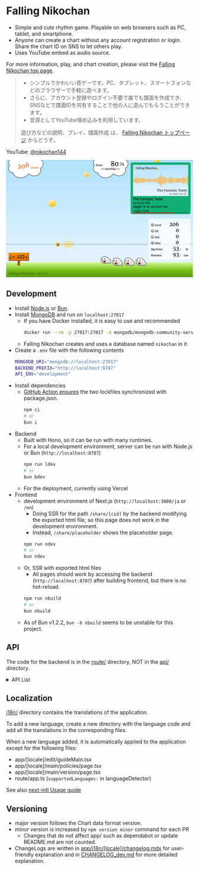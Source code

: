# Falling Nikochan

* Simple and cute rhythm game. Playable on web browsers such as PC, tablet, and smartphone.
* Anyone can create a chart without any account registration or login. Share the chart ID on SNS to let others play.
* Uses YouTube embed as audio source.

For more information, play, and chart creation, please visit the [Falling Nikochan top page](https://nikochan.natrium144.org).

> * シンプルでかわいい音ゲーです。PC、タブレット、スマートフォンなどのブラウザーで手軽に遊べます。
> * さらに、アカウント登録やログイン不要で誰でも譜面を作成でき、SNSなどで譜面IDを共有することで他の人に遊んでもらうことができます。
> * 音源としてYouTube埋め込みを利用しています。
>
> 遊び方などの説明、プレイ、譜面作成 は、 [Falling Nikochan トップページ](https://nikochan.natrium144.org) からどうぞ。

YouTube: [@nikochan144](http://www.youtube.com/@nikochan144)

[<img src="https://github.com/na-trium-144/falling-nikochan/blob/main/.github/screenshot.jpg?raw=true" width=960 />](https://www.youtube.com/watch?v=reUvjq5TRus)

## Development

* Install [Node.js](https://nodejs.org/ja/download) or [Bun](https://bun.sh/docs/installation).
* Install [MongoDB](https://www.mongodb.com/docs/manual/installation/) and run on `localhost:27017`
    * If you have Docker installed, it is easy to use and recommended
        ```sh
        docker run --rm -p 27017:27017 -d mongodb/mongodb-community-server:latest
        ```
    * Falling Nikochan creates and uses a database named `nikochan` in it
* Create a `.env` file with the following contents
    ```sh
    MONGODB_URI="mongodb://localhost:27017"
    BACKEND_PREFIX="http://localhost:8787"
    API_ENV="development"
    ```
* Install dependencies
    * [GitHub Action ensures](.github/workflows/sync-lock.yaml) the two lockfiles synchronized with package.json.
        ```sh
        npm ci
        # or
        bun i
        ```
* Backend
    * Built with Hono, so it can be run with many runtimes.
    * For a local development environment, server can be run with Node.js or Bun (`http://localhost:8787`)
        ```sh
        npm run ldev
        # or
        bun bdev
        ```
    * For the deployment, currently using Vercel
* Frontend
    * development environment of Next.js (`http://localhost:3000/ja` or `/en`)
        * Doing SSR for the path `/share/[cid]` by the backend modifying the exported html file, so this page does not work in the development environment.
        * Instead, `/share/placeholder` shows the placeholder page.
        ```sh
        npm run ndev
        # or
        bun ndev
        ```
    * Or, SSR with exported html files
        * All pages should work by accessing the backend (`http://localhost:8787`) after building frontend, but there is no hot-reload.
        ```sh
        npm run nbuild
        # or
        bun nbuild
        ```
    * As of Bun v1.2.2, `bun -b nbuild` seems to be unstable for this project.

## API

The code for the backend is in the [route/](route/) directory, NOT in the [api/](api/) directory.

<details><summary>API List</summary>

* `GET /api/brief/:cid` - Get the brief information of the chart.
    * `:cid` - Chart ID
    * Response
        * [ChartBrief](chartFormat/chart.ts) as JSON with status code 200
        * `{message?: string}` as JSON with status code
            * 404 (cid not found),
            * or 500 (other error)
* `GET /api/latest` - Get the list of 25 latest updated charts.
    * Response
        * `{cid: string}[]` as JSON with status code 200
* `GET /api/seqFile/:cid/:lvIndex` - Deprecated. Returns 410.
* `GET /api/playFile/:cid/:lvIndex` - Get the level file. Used only when playing chart, not for editing.
    * `:cid` - Chart ID
    * `:lvIndex` - Level index number
    * Response
        * [Level6Play](chartFormat/legacy/chart6.ts) or [Level8Play](chartFormat/legacy/chart8.ts) serialized with MessagePack with status code 200
        * `{message?: string}` as JSON with status code
            * 404 (cid or level not found),
            * or 500 (other error)
* `GET /api/hashPasswd/:cid` - Get the hash of the password for the chart.
    * `:cid` - Chart ID
    * Query Parameters
        * `pw=` the raw editing password
    * if `hashKey` value is not in the cookie, a random string is generated and stored.
    * Response
        * sha256 hash of (cid + passwd + hashKey) as raw text with status code 200
* `GET /api/chartFile/:cid` - Get the chart file. Password is required.
    * `:cid` - Chart ID
    * Query Parameters
        * Either one of the following is required.
            * (deprecated) `p=` sha256 hash of the editing password
            * `pw=` the raw editing password
            * `ph=` sha256 hash of (cid + passwd + hashKey). Used for a saved password in frontend app, instead of saving the raw password.
                * The cookie value `hashKey` must be set and match with that used for the hash.
            * `pbypass=1` (only on development environment) bypass the password check
    * Response
        * [Chart4](chartFormat/legacy/chart4.ts), [Chart5](chartFormat/legacy/chart5.ts), [Chart6](chartFormat/legacy/chart6.ts), [Chart7](chartFormat/legacy/chart7.ts) or [Chart8Edit](chartFormat/legacy/chart8.ts) serialized with MessagePack with status code 200
        * `{message?: string}` as JSON with status code
            * 401 (wrong passwd),
            * 404 (cid not found),
            * or 500 (other error)
* `POST /api/chartFile/:cid` - Post the chart file. The previous password is required. If the posted chart data has a different password, it will be used next time.
    * `:cid` - Chart ID
    * Query Parameters: same as GET
    * Request Body: [Chart8Edit](chartFormat/legacy/chart8.ts) serialized with MessagePack
    * Response
        * empty response with status code 200
        * `{message?: string}` as JSON with status code
            * 401 (wrong passwd),
            * 404 (cid not found),
            * 409 (chart data is Chart7 or older),
            * 413 (too large),
            * 415 (invalid data),
            * or 500 (other error)
* `DELETE /api/chartFile/:cid` - Delete the chart file. Password is required. Currently unused by the frontend app.
    * `:cid` - Chart ID
    * Query Parameters: same as GET
    * Response
        * empty response with status code 200
        * `{message?: string}` as JSON with status code
            * 401 (wrong passwd),
            * 404 (cid not found),
            * or 500 (other error)
* `GET /api/newChartFile` - returns 400.
* `POST /api/newChartFile` - Create a new chart file.
    * Request Body: [Chart8Edit](chartFormat/legacy/chart8.ts) serialized with MessagePack
    * Response
        * `{cid: string}` as JSON with status code 200
        * `{message?: string}` as JSON with status code
            * 409 (chart data is Chart6 or older),
            * 413 (too large),
            * 415 (invalid data),
            * 429 (rate limited),
            * or 500 (other error)

</details>

## Localization

[i18n/](i18n/) directory contains the translations of the application.

To add a new language, create a new directory with the language code and add all the translations in the corresponding files.

When a new language added, it is automatically applied to the application except for the following files:
- app/[locale]/edit/guideMain.tsx
- app/[locale]/main/policies/page.tsx
- app/[locale]/main/version/page.tsx
- route/app.ts (`supportedLanguages:` in languageDetector)

See also [next-intl Usage guide](https://next-intl.dev/docs/usage/messages)

## Versioning

* major version follows the Chart data format version.
* minor version is increased by `npm version minor` command for each PR
    * Changes that do not affect app/ such as dependabot or update README.md are not counted.
* ChangeLogs are written in [app/i18n/[locale]/changelog.mdx](app/i18n/ja/changelog.mdx) for user-friendly explanation and in [CHANGELOG_dev.md](CHANGELOG_dev.md) for more detailed explanation.
